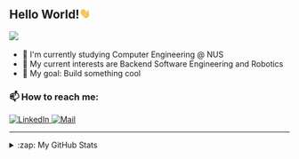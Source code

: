 <h2> Hello World!<img src="https://raw.githubusercontent.com/ABSphreak/ABSphreak/master/gifs/Hi.gif" width="20px" />  </h2>

<img src="https://readme-typing-svg.herokuapp.com/?color=016EEA&height=18&width=300&vCenter=true&lines=I'm+Tan;Will+code+for+fun...;or+for+coffee" />

- 📔  I'm currently studying Computer Engineering @ NUS
- 🌱  My current interests are Backend Software Engineering and Robotics
- 🎯  My goal: Build something cool
  

<h3> 📫 How to reach me: </h3>
<p>
<a href="https://www.linkedin.com/in/tan-ht/">
  <img alt="LinkedIn" src="https://img.shields.io/badge/linkedin%20-%230077B5.svg?&style=for-the-badge&logo=linkedin&logoColor=white"/>
</a>
<a href="mailto:tanht282@gmail.com">
  <img alt="Mail" src="https://img.shields.io/badge/Gmail-D14836?style=for-the-badge&logo=gmail&logoColor=white"/>
</a>
</p>

---
<details>
  <summary>:zap: My GitHub Stats</summary>
  <div align="center">
    <img align="top" src="https://github-readme-stats.vercel.app/api?username=jushg&count_private=true&hide_rank=true&show_icons=true&theme=nord&include_all_commits=true&custom_title=My GitHub Stats" />
    <img align="center" src="https://github-readme-stats.vercel.app/api/top-langs/?username=jushg&langs_count=10&theme=nord&hide_rank=true&layout=compact"/>
  </div>
  
</details>
